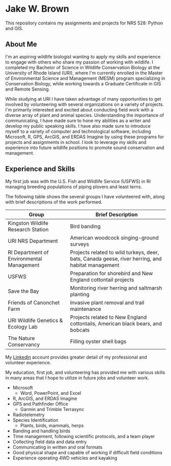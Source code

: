# Jake W. Brown
This repository contains my assignments and projects for NRS 528: Python and GIS.
## About Me
I'm an aspiring wildlife biologist wanting to apply my skills and experience to engage with others who share my passion of working with wildlife. I completed my Bachelor of Science in Wildlife Conservation Biology at the University of Rhode Island (URI), where I'm currently enrolled in the Master of Environmental Science and Management (MESM) program specializing in Conservation Biology, while working towards a Graduate Certificate in GIS and Remote Sensing. 

While studying at URI I have taken advantage of many opportunities to get involved by volunteering with several organizations on a variety of projects. I'm primarily interested and excited about conducting field work with a diverse array of plant and animal species. Understanding the importance of communicating, I have made sure to hone my abilities as a writer and develop my public speaking skills. I have also made sure to introduce myself to a variety of computer and technological software, including Microsoft, R, GPS, ArcGIS, and ERDAS Imagine by using these programs for projects and assignments in school. I look to leverage my skills and experience into future wildlife positions to promote sound conservation and management.
## Experience and Skills
My first job was with the U.S. Fish and Wildlife Service (USFWS) in RI managing breeding populations of piping plovers and least terns. 

The following table shows the several groups I have volunteered with, along with brief descriptions of the work performed. 

Group | Brief Description 
------|------------------
Kingston Wildlife Research Station | Bird banding 
URI NRS Department| American woodcock singing-ground surveys
RI Department of Environmental Management| Projects related to wild turkeys, deer, bats, Canada geese, river herring, and habitat management
USFWS| Preparation for shorebird and New England cottontail projects 
Save the Bay| Monitoring river herring and saltmarsh planting 
Friends of Canonchet Farm| Invasive plant removal and trail maintenance
URI Wildlife Genetics & Ecology Lab| Projects related to New England cottontails, American black bears, and bobcats
The Nature Conservancy| Filling oyster shell bags

My [LinkedIn](https://www.linkedin.com/in/jake-w-brown-7bb512202/) account provides greater detail of my professional and volunteer experience. 

My education, first job, and volunteering has provided me with various skills in many areas that I hope to utilize in future jobs and volunteer work. 
* Microsoft 
  * Word, PowerPoint, and Excel
* R, ArcGIS, and ERDAS Imagine
* GPS and Pathfinder Office 
  * Garmin and Trimble Terrasync
* Radiotelemetry
* Species Identification
  * Plants, birds, mammals, herps
* Banding and handling birds
* Time management, following scientific protocols, and a team player 
* Collecting field data and data entry
* Communicating in written and oral formats 
* Good physical shape and capable of working if difficult field conditions
* Experience operating 4WD vehicles and kayaking 
